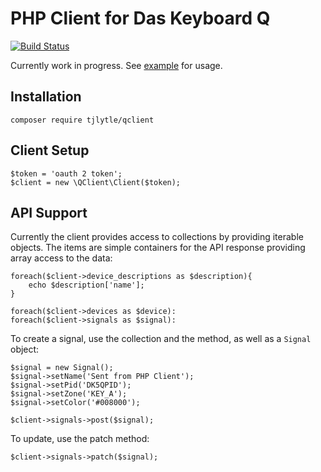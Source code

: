 PHP Client for Das Keyboard Q
==============================
[![Build Status](https://travis-ci.org/tjlytle/qclient.svg?branch=master)](https://travis-ci.org/tjlytle/qclient)

Currently work in progress. See [example](example) for usage.
 
Installation
------------

    composer require tjlytle/qclient
     
Client Setup
------------

    $token = 'oauth 2 token';
    $client = new \QClient\Client($token);

API Support
-----------

Currently the client provides access to collections by providing iterable objects. The items are simple containers for 
the API response providing array access to the data:

    foreach($client->device_descriptions as $description){
        echo $description['name'];
    }
    
    foreach($client->devices as $device):
    foreach($client->signals as $signal):
    
To create a signal, use the collection and the method, as well as a `Signal` object:

    $signal = new Signal();
    $signal->setName('Sent from PHP Client');
    $signal->setPid('DK5QPID');
    $signal->setZone('KEY_A');
    $signal->setColor('#008000');
    
    $client->signals->post($signal);
    
To update, use the patch method:

    $client->signals->patch($signal);